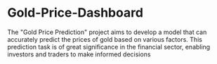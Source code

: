# Gold-Price-Dashboard
The "Gold Price Prediction" project aims to develop a model that can accurately predict the prices of gold based on various factors. This prediction task is of great significance in the financial sector, enabling investors and traders to make informed decisions
